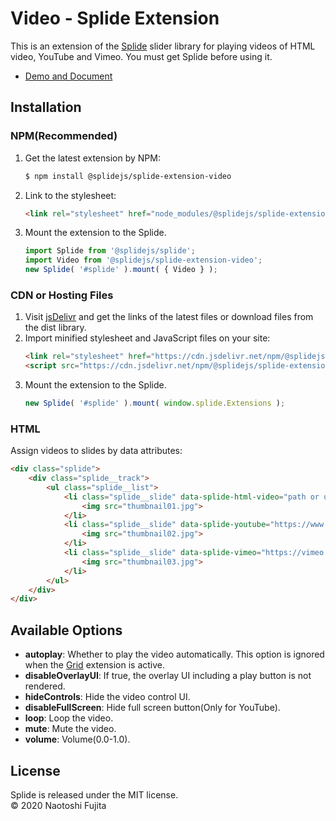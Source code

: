 # Video - Splide Extension
This is an extension of the [Splide](https://github.com/Splidejs/splide) slider library for playing videos of HTML video, YouTube and Vimeo. You must get Splide before using it.

* [Demo and Document](https://splidejs.com/extension-video/)

## Installation
### NPM(Recommended)
1. Get the latest extension by NPM:
    ```bash
    $ npm install @splidejs/splide-extension-video
    ```
1. Link to the stylesheet:
    ```html
    <link rel="stylesheet" href="node_modules/@splidejs/splide-extension-video/dist/css/splide-extension-video.min.css">
    ```
1. Mount the extension to the Splide.
    ```javascript
    import Splide from '@splidejs/splide';
    import Video from '@splidejs/splide-extension-video';
    new Splide( '#splide' ).mount( { Video } );
    ```
    
### CDN or Hosting Files
1. Visit [jsDelivr](https://www.jsdelivr.com/package/npm/@splidejs/splide-extension-video) and get the links of the latest files or download files from the dist library.
1. Import minified stylesheet and JavaScript files on your site:
    ```html
    <link rel="stylesheet" href="https://cdn.jsdelivr.net/npm/@splidejs/splide-extension-video@latest/dist/css/splide-extension-video.min.css">
    <script src="https://cdn.jsdelivr.net/npm/@splidejs/splide-extension-video@latest/dist/js/splide-extension-video.min.js">
    ```
1. Mount the extension to the Splide.
    ```javascript
    new Splide( '#splide' ).mount( window.splide.Extensions );
    ```

### HTML
Assign videos to slides by data attributes:
```html
<div class="splide">
    <div class="splide__track">
        <ul class="splide__list">
            <li class="splide__slide" data-splide-html-video="path or url to the source file">
                <img src="thumbnail01.jpg">
            </li>
            <li class="splide__slide" data-splide-youtube="https://www.youtube.com/watch?v=cdz__ojQOuU">
                <img src="thumbnail02.jpg">
            </li>
            <li class="splide__slide" data-splide-vimeo="https://vimeo.com/215334213">
                <img src="thumbnail03.jpg">
            </li>
        </ul>
    </div>
</div>
```

## Available Options
* **autoplay**: Whether to play the video automatically. This option is ignored when the [Grid](https://github.com/Splidejs/splide-extension-grid) extension is active.
* **disableOverlayUI**: If true, the overlay UI including a play button is not rendered.
* **hideControls**: Hide the video control UI.
* **disableFullScreen**: Hide full screen button(Only for YouTube).
* **loop**: Loop the video.
* **mute**: Mute the video.
* **volume**: Volume(0.0-1.0).

## License
Splide is released under the MIT license.  
© 2020 Naotoshi Fujita
